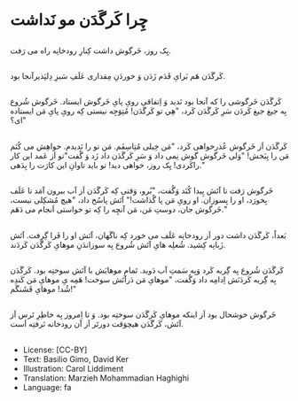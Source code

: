 # چِرا کَرگَدَن مو نَداشت

##
یِک روز، خَرگوش داشت کِنارِ رودخانِه راه می رَفت.

##
کَرگَدَن هَم بَرایِ قَدَم زَدَن وَ خوردَنِ مِقداری عَلَفِ سَبزِ دِلپَذیرآنجا بود.

##
کَرگَدَن خَرگوشی  را که آنجا بود نَدید وَ اِتفاقی رویِ پایِ خَرگوش ایستاد. خَرگوش شُروع بِه جیغ جیغ کَردَن سَرِ کَرگَدَن کَرد، "هِي تو کَرگَدَن! مُتِوَجِه نیستی کِه رویِ پایِ مَن ایستاده ای؟"

##
کَرگَدَن اَز خَرگوش عُذرخواهی کَرد، "مَن خِیلی مُتِاسِفَم. مَن تو را نَدیدم. خواهِش می کُنَم مَن را بِبَخش! "وَلی خَرگوش گوش نِمی داد وَ سَرِ کَرگَدَن داد زَد وَ گُفت"تو اَز عَمد این کار راکَردی! یِک روز، خواهی دید! تو باید تاوانِ این کارَت را بِدَهی."

##
خَرگوش رَفت تا آتَش پِیدا کُنَد وَگُفت، "بُرو، وَقتی کِه کَرگَدَن اَز آب بیرون آمَد تا عَلَف بِخورَد، او را بِسوزان. او رویِ مَن پا گُذاشت!" آتَش پاسُخ داد، "هیچ مُشکِلی نیست، خَرگوش جان، دوستِ مَن، مَن آنچِه را کِه تو خواستی اَنجام می دَهَم."

##
بَعداً، کَرگَدَن داشت دور اَز رودخانِه عَلَف می خورد کِه ناگَهان، آتَش او را فَرا گِرِفت. آتَش زَبانِه کِشید. شُعلِه هایِ آتَش شُروع بِه سوزاندَنِ موهایِ کَرگَدَن کَردَند.

##
کَرگَدَن شُروع بِه گِریه کَرد وَبِه سَمتِ آب دَوید. تَمامِ موهایَش با آتَش سوختِه بود. کَرگَدَن بِه گِریه کَردَنَش اِدامِه داد وَگُفت، "موهایِ مَن دَرآتَش سوخت! هَمِه یِ موهایِ مَن کَندِه شُد! موهایِ قَشَنگَم!"

##
خَرگوش خوشحال بود اَز اینکه موهایِ کَرگَدَن سوختِه بود. وَ تا اِمروز بِه خاطِرِ تَرس اَز آتَش، کَرگَدَن هیچوَقت دورتَر اَز آن رودخانه نَرفتِه اَست.

##
* License: [CC-BY]
* Text: Basilio Gimo, David Ker
* Illustration: Carol Liddiment
* Translation: Marzieh Mohammadian Haghighi
* Language: fa
